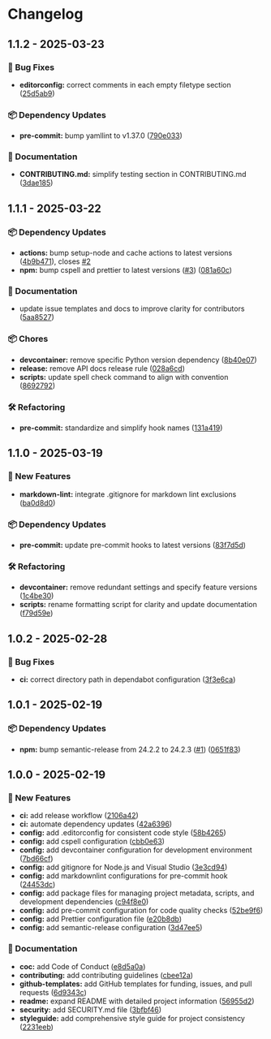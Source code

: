 # Changelog

## 1.1.2 - 2025-03-23
### 🐞 Bug Fixes

* **editorconfig:** correct comments in each empty filetype section ([25d5ab9](https://github.com/Jekwwer/svg-workspace/commit/25d5ab95de96250163ece4d5faa97b03f46f1431))

### 📦 Dependency Updates

* **pre-commit:** bump yamllint to v1.37.0 ([790e033](https://github.com/Jekwwer/svg-workspace/commit/790e0334454ca807774d3837003caccfbd844240))

### 📖 Documentation

* **CONTRIBUTING.md:** simplify testing section in CONTRIBUTING.md ([3dae185](https://github.com/Jekwwer/svg-workspace/commit/3dae185919b8d92589a187e1451203faa7aa3199))

## 1.1.1 - 2025-03-22
### 📦 Dependency Updates

* **actions:** bump setup-node and cache actions to latest versions ([4b9b471](https://github.com/Jekwwer/svg-workspace/commit/4b9b471da75fda171ab44864e3af4d7789158b3d)), closes [#2](https://github.com/Jekwwer/svg-workspace/issues/2)
* **npm:** bump cspell and prettier to latest versions ([#3](https://github.com/Jekwwer/svg-workspace/issues/3)) ([081a60c](https://github.com/Jekwwer/svg-workspace/commit/081a60ccdecd01b598f807a5bfeec4d65ce9b787))

### 📖 Documentation

* update issue templates and docs to improve clarity for contributors ([5aa8527](https://github.com/Jekwwer/svg-workspace/commit/5aa85272a869a114922e8dfe6abf1f45a437d4e4))

### 📦 Chores

* **devcontainer:** remove specific Python version dependency ([8b40e07](https://github.com/Jekwwer/svg-workspace/commit/8b40e077a0be9c55475fa5d8eec2ce3dd5177cfd))
* **release:** remove API docs release rule ([028a6cd](https://github.com/Jekwwer/svg-workspace/commit/028a6cde5242e0f2051e20a7a76fe56db9dc8fe9))
* **scripts:** update spell check command to align with convention ([8692792](https://github.com/Jekwwer/svg-workspace/commit/8692792ec640ccc09851f6031e8ee26cdcdb2d1f))

### 🛠️ Refactoring

* **pre-commit:** standardize and simplify hook names ([131a419](https://github.com/Jekwwer/svg-workspace/commit/131a4198c35041edf1b30ae910f72f1dfabdc55a))

## 1.1.0 - 2025-03-19
### 🚀 New Features

* **markdown-lint:** integrate .gitignore for markdown lint exclusions ([ba0d8d0](https://github.com/Jekwwer/svg-workspace/commit/ba0d8d0d4c1d87602bcfa3b2bb624b66195cf557))

### 📦 Dependency Updates

* **pre-commit:** update pre-commit hooks to latest versions ([83f7d5d](https://github.com/Jekwwer/svg-workspace/commit/83f7d5dbdabff8a685fa0941fe41b4af7acce2b8))

### 🛠️ Refactoring

* **devcontainer:** remove redundant settings and specify feature versions ([1c4be30](https://github.com/Jekwwer/svg-workspace/commit/1c4be30e24b08e3743cdb8421febb38ba6bf5aca))
* **scripts:** rename formatting script for clarity and update documentation ([f79d59e](https://github.com/Jekwwer/svg-workspace/commit/f79d59e8684ebaca99a9a91715df2c3461766cd0))

## 1.0.2 - 2025-02-28
### 🐞 Bug Fixes

* **ci:** correct directory path in dependabot configuration ([3f3e6ca](https://github.com/Jekwwer/svg-workspace/commit/3f3e6ca2d6f2709aad0e231931b0258d091d646e))

## 1.0.1 - 2025-02-19
### 📦 Dependency Updates

* **npm:** bump semantic-release from 24.2.2 to 24.2.3 ([#1](https://github.com/Jekwwer/svg-workspace/issues/1)) ([0651f83](https://github.com/Jekwwer/svg-workspace/commit/0651f836e4b299572f1630b26c04a71ee3c7cebb))

## 1.0.0 - 2025-02-19
### 🚀 New Features

* **ci:** add release workflow ([2106a42](https://github.com/Jekwwer/svg-workspace/commit/2106a42c845453bbd53e18ce3d7cfa4f48077201))
* **ci:** automate dependency updates ([42a6396](https://github.com/Jekwwer/svg-workspace/commit/42a6396a8162146c29b031f5e90f2f3a5eb511a7))
* **config:** add .editorconfig for consistent code style ([58b4265](https://github.com/Jekwwer/svg-workspace/commit/58b426575f881fa4e9bd69d9ade57dfe3c6309b2))
* **config:** add cspell configuration ([cbb0e63](https://github.com/Jekwwer/svg-workspace/commit/cbb0e63c892610bd901d6584ecd1a4c77eccd3ca))
* **config:** add devcontainer configuration for development environment ([7bd66cf](https://github.com/Jekwwer/svg-workspace/commit/7bd66cf9887fe324eabf1e60b5893574a531de20))
* **config:** add gitignore for Node.js and Visual Studio ([3e3cd94](https://github.com/Jekwwer/svg-workspace/commit/3e3cd94ddf57984819d72e4c0bb02dd449b1d36a))
* **config:** add markdownlint configurations for pre-commit hook ([24453dc](https://github.com/Jekwwer/svg-workspace/commit/24453dca28c986183f0f37f5b195d75dcc6b2715))
* **config:** add package files for managing project metadata, scripts, and development dependencies ([c94f8e0](https://github.com/Jekwwer/svg-workspace/commit/c94f8e04009787f281b62fdf4bbfb228f180b449))
* **config:** add pre-commit configuration for code quality checks ([52be9f6](https://github.com/Jekwwer/svg-workspace/commit/52be9f6dded3a72380df3d373af084b8bb97cb8d))
* **config:** add Prettier configuration file ([e20b8db](https://github.com/Jekwwer/svg-workspace/commit/e20b8db7969b545c4bae2c370abc5a54926571ec))
* **config:** add semantic-release configuration ([3d47ee5](https://github.com/Jekwwer/svg-workspace/commit/3d47ee587f46df83fb7e1164e8be781f8fe8a5b8))

### 📖 Documentation

* **coc:** add Code of Conduct ([e8d5a0a](https://github.com/Jekwwer/svg-workspace/commit/e8d5a0aa630839eec7c91480dd93ed61980cf67a))
* **contributing:** add contributing guidelines ([cbee12a](https://github.com/Jekwwer/svg-workspace/commit/cbee12a0a4c2928decae84c87b3524b0e80520af))
* **github-templates:** add GitHub templates for funding, issues, and pull requests ([6d9343c](https://github.com/Jekwwer/svg-workspace/commit/6d9343c4441ed58839b917397a92a638e88dc3ce))
* **readme:** expand README with detailed project information ([56955d2](https://github.com/Jekwwer/svg-workspace/commit/56955d27d6449402dd7f7811e947a1ebd4a0ca0e))
* **security:** add SECURITY.md file ([3bfbf46](https://github.com/Jekwwer/svg-workspace/commit/3bfbf46b37052ed6b10c8972b6541f0b1af471ee))
* **styleguide:** add comprehensive style guide for project consistency ([2231eeb](https://github.com/Jekwwer/svg-workspace/commit/2231eebd1ec8cad1acc3182dee5ffb42b9194da8))
